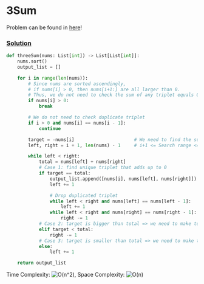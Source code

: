 # 3Sum

Problem can be found in [here](https://leetcode.com/problems/3sum)!

### [Solution](/Array/15-3Sum/solution.py)

```python
def threeSum(nums: List[int]) -> List[List[int]]:
    nums.sort()
    output_list = []

    for i in range(len(nums)):
        # Since nums are sorted ascendingly,
        # if nums[i] > 0, then nums[i+1:] are all larger than 0.
        # Thus, we do not need to check the sum of any triplet equals 0.
        if nums[i] > 0:
            break

        # We do not need to check duplicate triplet
        if i > 0 and nums[i] == nums[i - 1]:
            continue

        target = -nums[i]                      # We need to find the sum of two non-duplicate numbers equal target
        left, right = i + 1, len(nums) - 1     # i+1 <= Search range <= len(nums)-1, previous numbers are searched

        while left < right:
            total = nums[left] + nums[right]
            # Case 1: find unique triplet that adds up to 0
            if target == total:
                output_list.append([nums[i], nums[left], nums[right]])
                left += 1

                # Drop duplicated triplet
                while left < right and nums[left] == nums[left - 1]:
                    left += 1
                while left < right and nums[right] == nums[right - 1]:
                    right -= 1
            # Case 2: target is bigger than total => we need to make total smaller through moving the right pointer
            elif target < total:
                right -= 1
            # Case 3: target is smaller than total => we need to make total bigger through moving the left pointer
            else:
                left += 1

    return output_list
```

Time Complexity: ![O(n^2)](<https://latex.codecogs.com/svg.image?\inline&space;O(n^2)>), Space Complexity: ![O(n)](<https://latex.codecogs.com/svg.image?\inline&space;O(n)>)
